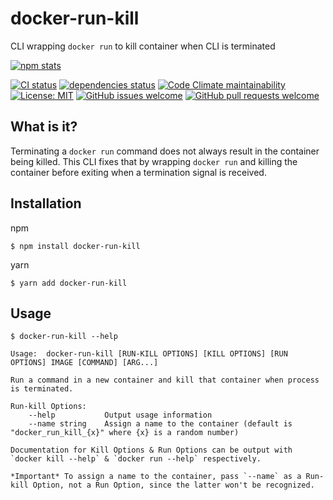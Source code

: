 # docker-run-kill

CLI wrapping `docker run` to kill container when CLI is terminated

[![npm stats](https://nodei.co/npm/docker-run-kill.png?compact=true)](http://npmjs.com/package/docker-run-kill)

[![CI status](https://img.shields.io/github/workflow/status/zenflow/docker-run-kill/CI?logo=GitHub&label=CI)](https://github.com/zenflow/docker-run-kill/actions?query=branch%3Amaster)
[![dependencies status](https://img.shields.io/david/zenflow/docker-run-kill)](https://david-dm.org/zenflow/docker-run-kill)
[![Code Climate maintainability](https://img.shields.io/codeclimate/maintainability-percentage/zenflow/docker-run-kill?logo=Code%20Climate)](https://codeclimate.com/github/zenflow/docker-run-kill)
[![License: MIT](https://img.shields.io/badge/License-MIT-brightgreen.svg)](https://opensource.org/licenses/MIT)
[![GitHub issues welcome](https://img.shields.io/badge/issues-welcome-brightgreen.svg?logo=GitHub)](https://github.com/zenflow/docker-run-kill/issues)
[![GitHub pull requests welcome](https://img.shields.io/badge/pull%20requests-welcome-brightgreen.svg?logo=GitHub)](https://github.com/zenflow/docker-run-kill/pulls)

## What is it?

Terminating a `docker run` command does not always result in the container being killed.
This CLI fixes that by wrapping `docker run` and killing the container before exiting when a termination signal is received.

## Installation

npm

```
$ npm install docker-run-kill
```

yarn

```
$ yarn add docker-run-kill
```

## Usage

```
$ docker-run-kill --help

Usage:  docker-run-kill [RUN-KILL OPTIONS] [KILL OPTIONS] [RUN OPTIONS] IMAGE [COMMAND] [ARG...]

Run a command in a new container and kill that container when process is terminated.

Run-kill Options:
    --help           Output usage information
    --name string    Assign a name to the container (default is "docker_run_kill_{x}" where {x} is a random number)

Documentation for Kill Options & Run Options can be output with `docker kill --help` & `docker run --help` respectively.

*Important* To assign a name to the container, pass `--name` as a Run-kill Option, not a Run Option, since the latter won't be recognized.
```
